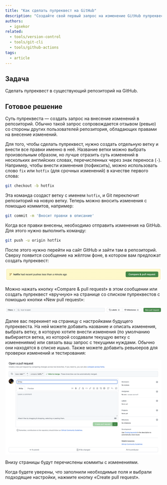 ```yaml
---
title: "Как сделать пулреквест на GitHub"
description: "Создайте свой первый запрос на изменение GitHub пулреквеста."
authors:
  - igsekor
related:
  - tools/version-control
  - tools/git-cli
  - tools/github-actions
tags:
  - article
---
```


## Задача

Сделать пулреквест в существующий репозиторий на GitHub.

## Готовое решение

Суть пулреквеста — создать запрос на внесение изменений в репозиторий. Обычно такой запрос сопровождается отзывом (ревью) со стороны других пользователей репозитория, обладающих правами на внесение изменений.

Для того, чтобы сделать пулреквест, нужно создать отдельную ветку и внести все правки именно в неё. Название ветки можно выбрать произвольным образом, но лучше отразить суть изменений в нескольких английских словах, перечисленных через знак переноса (`-`). Например, чтобы внести изменения (пофиксить), можно использовать слово `fix` или `hotfix` (для срочных изменений) в качестве первого слова:

```bash
git checkout -b hotfix
```

Эта команда создаст ветку с именем `hotfix`, и Git переключит репозиторий на новую ветку. Теперь можно вносить изменения с помощью коммитов, например:

```bash
git commit -m 'Вносит правки в описание'
```

Когда все правки внесены, необходимо отправить изменения на GitHub. Для этого нужно выполнить команду:

```bash
git push -u origin hotfix
```

После этого нужно перейти на сайт GitHub и зайти там в репозиторий. Сверху появится сообщение на жёлтом фоне, в котором вам предложат создать пулреквест:

![Сообщение «hotfix had recent pushes less than a minute ago». После него кнопка «Compare and pull request.»](images/compare-and-pull-request.png)

Можно нажать кнопку «Compare & pull request» в этом сообщении или создать пулреквест «вручную» на странице со списком пулреквестов с помощью кнопки «New pull request»:

![Кнопка «New pull request» для создания пулреквеста на странице со списком пулреквестов. Находится после поля для поиска по проекту с фильтрами.](images/new-pull-request.png)

Далее вас перекинет на страницу с настройками будущего пулреквеста. На ней можете добавить название и описать изменения, выбрать ветку, в которую хотите внести изменения (по умолчанию выбирается ветка, из которой создавали текущую ветку с изменениями) или связать ваш запрос с текущими нуждами. Обычно они находятся в списке ишью. Также можете добавить ревьюеров для проверки изменений и тестирования:

![Страница с настройками пулреквеста](images/open-pull-request.png)

Внизу страницы будут перечислены коммиты с изменениями.

Когда будете уверены, что заполнили необходимые поля и выбрали подходящие настройки, нажмите кнопку «Create pull request».
